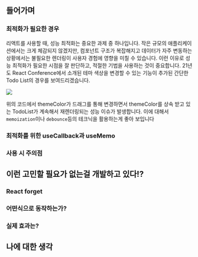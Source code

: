 ## 들어가며
### 최적화가 필요한 경우
리액트를 사용할 때, 성능 최적화는 중요한 과제 중 하나입니다. 작은 규모의 애플리케이션에서는 크게 체감되지 않겠지만, 컴포넌트 구조가 복잡해지고 데이터가 자주 변동하는 상황에서는 불필요한 렌더링이 사용자 경험에 영향을 미칠 수 있습니다. 이런 이유로 성능 최적화가 필요한 시점을 잘 판단하고, 적절한 기법을 사용하는 것이 중요합니다.
21년도 React Conference에서 소개된 테마 색상을 변경할 수 있는 기능이 추가된 간단한 Todo List의 경우를 보여드리겠습니다.

![](https://i.imgur.com/gJUQahL.png)

위의 코드에서 themeColor가 드래그를 통해 변경하면서 themeColor를 상속 받고 있는 TodoList가 계속해서 재렌더링되는 성능 이슈가 발생합니다. 
이에 대해서 `memoization`이나 `debounce`등의 테크닉을 활용하는게 좋아 보입니다 
### 최적화를 위한 useCallback과 useMemo




### 사용 시 주의점

## 이런 고민할 필요가 없는걸 개발하고 있다!?

### React forget

### 어떤식으로 동작하는가?
### 실제 효과는?

## 나에 대한 생각